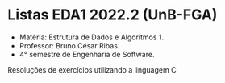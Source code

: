 # Listas EDA1 2022.2 (UnB-FGA)

* Matéria: Estrutura de Dados e Algoritmos 1.
* Professor: Bruno César Ribas.
* 4° semestre de Engenharia de Software.

Resoluções de exercícios utilizando a linguagem C